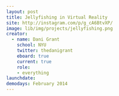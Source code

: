 ```yaml
---
layout: post
title: Jellyfishing in Virtual Reality
site: http://instagram.com/p/g_cA6BtvXP/
image: lib/img/projects/jellyfishing.png
creator: 
  - name: Dani Grant
    school: NYU
    twitter: thedanigrant
    eboard: true
    current: true
    role:
    - everything
launchdate:
demodays: February 2014
---
```

